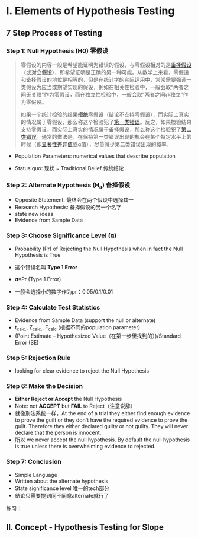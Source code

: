 # I. Elements of Hypothesis Testing

## 7 Step Process of Testing

### Step 1: Null Hypothesis (H0) 零假设

> 零假设的内容一般是希望能证明为错误的假设，与零假设相对的是[备择假设](https://zh.wikipedia.org/w/index.php?title=备择假设&action=edit&redlink=1)（或**对立假设**），即希望证明是正确的另一种可能。从数学上来看，零假设和备择假设的地位是相等的，但是在统计学的实际运用中，常常需要强调一类假设为应当或期望实现的假设，例如在相关性检验中，一般会取“两者之间无关联”作为零假设，而在独立性检验中，一般会取“两者之间非独立”作为零假设。
>
> 如果一个统计检验的结果**拒绝**零假设（结论不支持零假设），而实际上真实的情况属于零假设，那么称这个检验犯了[第一类错误](https://zh.wikipedia.org/wiki/第一类错误)。反之，如果检验结果支持零假设，而实际上真实的情况属于备择假设，那么称这个检验犯了[第二类错误](https://zh.wikipedia.org/wiki/第二类错误)。通常的做法是，在保持第一类错误出现的机会在某个特定水平上的时候（即[显著性差异值](https://zh.wikipedia.org/wiki/显著性差异)或α值），尽量减少第二类错误出现的概率。
>
> [https://zh.wikipedia.org/wiki/%E9%9B%B6%E5%81%87%E8%AE%BE]: 	"Wiki"

- Population Parameters: numerical values that describe population

- Status quo: 现状 = Traditional Belief 传统结论

### Step 2: Alternate Hypothesis (H<sub>a</sub>) 备择假设

- Opposite Statement: 最终会在两个假设中选择其一	
- Research Hypothesis: 备择假设的另一个名字
- state new ideas
- Evidence from Sample Data

### Step 3: Choose Significance Level (𝛂)

- Probability (Pr) of Rejecting the Null Hypothesis when in fact the Null Hypothesis is True

- 这个错误名叫 **Type 1 Error**

- **𝛼**=Pr (Type 1 Error)

- 一般会选择小的数字作为pr：0.05/0.1/0.01

### Step 4: Calculate Test Statistics

- Evidence from Sample Data (support the null or alternate)
- t<sub>calc.</sub>, Z<sub>calc.</sub>, F<sub>calc</sub> (根据不同的population parameter)
- (Point Estimate – Hypothesized Value（在第一步里找到的）)/Standard Error (SE)

### Step 5: Rejection Rule

- looking for clear evidence to reject the Null Hypothesis

### Step 6: Make the Decision

- **Either Reject or Accept** the Null Hypothesis
- Note: not **ACCEPT** but **FAIL** to Reject（注意说辞）
- 就像刑法系统一样，At the end of a trial they either find enough evidence to prove the guilt or they don't have the required evidence to prove the guilt. Therefore they either declared guilty or not guilty. They will never declare that the person is innocent.
- 所以 we never accept the null hypothesis. By default the null hypothesis is true unless there is overwhelming evidence to rejected. 

### Step 7: Conclusion

- Simple Language
- Written about the alternate hypothesis
- State significance level 唯一的tech部分
- 结论只需要提到同不同意alternate就行了

练习：



## II. Concept - Hypothesis Testing for Slope


